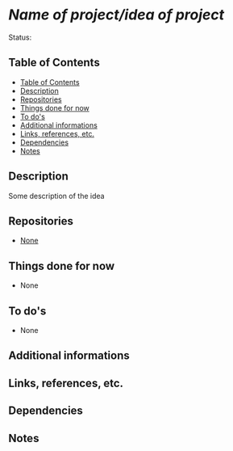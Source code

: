 # *Name of project/idea of project* <!-- omit in toc -->

Status:

## Table of Contents

- [Table of Contents](#table-of-contents)
- [Description](#description)
- [Repositories](#repositories)
- [Things done for now](#things-done-for-now)
- [To do's](#to-dos)
- [Additional informations](#additional-informations)
- [Links, references, etc.](#links-references-etc)
- [Dependencies](#dependencies)
- [Notes](#notes)

## Description

Some description of the idea

## Repositories
* [None]()

## Things done for now

* None

## To do's

* None

## Additional informations

## Links, references, etc.

## Dependencies

## Notes